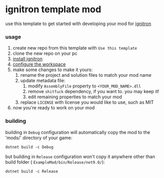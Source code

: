 # ignitron template mod

use this template to get started with developing your mod for [ignitron](https://github.com/danilwhale/ignitron)

### usage

1. create new repo from this template with `Use this template`
2. clone the new repo on your pc
3. [install ignitron](https://github.com/danilwhale/ignitron#installing)
4. [configure the workspace](https://github.com/danilwhale/ignitron#workspace-configuration)
5. make some changes to make it yours:
    1. rename the project and solution files to match your mod name
    2. update metadata file:
        1. modify `AssemblyFile` property to `<YOUR_MOD_NAME>.dll`
        2. remove `shitfuck` dependency, if you want to. you may keep it!
        3. edit remaining properties to match your mod
    3. replace `LICENSE` with license you would like to use, such as MIT
6. now you're ready to work on your mod

### building

building in `Debug` configuration will automatically copy the mod to the 'mods/' directory of your game:

```
dotnet build -c Debug
```

but building in `Release` configuration won't copy it anywhere other than build folder (
`ExampleMod/bin/Release/net9.0/`):

```
dotnet build -c Release
```